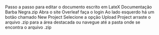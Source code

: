 Passo a passo para editar o documento escrito em LateX Documentação Barba Negra.zip
Abra o site Overleaf
faça o login
Ao lado esquerdo há um botão chamado New Project
Selecione a opção Upload Project
arraste o arquivo .zip para a área destacada ou navegue até a pasta onde se encontra o arquivo .zip
